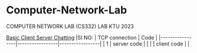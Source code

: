 # Computer-Network-Lab
COMPUTER NETWORK LAB (CS332) LAB KTU 2023

[Basic Client Server Chatting](SocketProgramming/ClientServerChat)
|SI NO:  | TCP connection  |                  Code       |
|-----------------|-----------------|-----------------|
| 1 | server code |              |
| |  client code  |                  |

